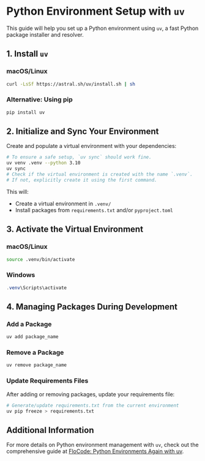 # Python Environment Setup with `uv`

This guide will help you set up a Python environment using `uv`, a fast Python package installer and resolver.

## 1. Install `uv`

### macOS/Linux
```bash
curl -LsSf https://astral.sh/uv/install.sh | sh
```

### Alternative: Using pip
```bash
pip install uv
```

## 2. Initialize and Sync Your Environment  

Create and populate a virtual environment with your dependencies:  

```bash
# To ensure a safe setup, `uv sync` should work fine.
uv venv .venv --python 3.10
uv sync
# Check if the virtual environment is created with the name `.venv`.  
# If not, explicitly create it using the first command.
```

This will:
- Create a virtual environment in `.venv/`
- Install packages from `requirements.txt` and/or `pyproject.toml`

## 3. Activate the Virtual Environment

### macOS/Linux
```bash
source .venv/bin/activate
```

### Windows
```powershell
.venv\Scripts\activate
```

## 4. Managing Packages During Development

### Add a Package
```bash
uv add package_name
```

### Remove a Package
```bash
uv remove package_name
```

### Update Requirements Files
After adding or removing packages, update your requirements file:

```bash
# Generate/update requirements.txt from the current environment
uv pip freeze > requirements.txt
```

## Additional Information

For more details on Python environment management with `uv`, check out the comprehensive guide at [FloCode: Python Environments Again with uv](https://flocode.substack.com/p/044-python-environments-again-uv).
